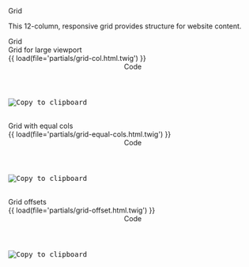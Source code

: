 <div class="styleguide__title-1">Grid</div>
<p class="styleguide__summary">This 12-column, responsive grid provides structure for website content.</p>

<div class="styleguide__title-2 styleguide__text--blue">Grid</div>
<div class="styleguide__title-4">Grid for large viewport</div>
<section class="styleguide__box styleguide__box--preview styleguide__grid-example">
    {{ load(file='partials/grid-col.html.twig') }}
</section>
<div class="styleguide__accordion" data-component="Application/Components/StyleguideAccordion">
    <header class="styleguide__accordion__header">
        Code
    </header>
    <div class="styleguide__accordion__content">
        <pre class="styleguide__code" data-component="Application/Components/Code"><div class="styleguide__button styleguide__button--copy tooltip" data-clipboard-target="#<?=$cur;?>"><img src="assets/default/images/svg/clippy.svg" alt="Copy to clipboard"></div><code id="<?=$cur;?>"><?=printPartial('components/partials/grid/col');?></code></pre>
    </div>
</div>
<br>

<div class="styleguide__title-4">Grid with equal cols</div>
<section class="styleguide__box styleguide__box--preview styleguide__grid-example">
    <?=partial('grid/equal-cols');?>
    {{ load(file='partials/grid-equal-cols.html.twig') }}
</section>
<div class="styleguide__accordion" data-component="Application/Components/StyleguideAccordion">
    <header class="styleguide__accordion__header">
        Code
    </header>
    <div class="styleguide__accordion__content">
        <pre class="styleguide__code" data-component="Application/Components/Code"><div class="styleguide__button styleguide__button--copy tooltip" data-clipboard-target="#<?=$cur;?>"><img src="assets/default/images/svg/clippy.svg" alt="Copy to clipboard"></div><code id="<?=$cur;?>"><?=printPartial('components/partials/grid/equal-cols');?></code></pre>
    </div>
</div>
<br>

<div class="styleguide__title-4">Grid offsets</div>
<section class="styleguide__box styleguide__box--preview styleguide__grid-example">
    <?=partial('grid/offset');?>
    {{ load(file='partials/grid-offset.html.twig') }}
</section>
<div class="styleguide__accordion" data-component="Application/Components/StyleguideAccordion">
    <header class="styleguide__accordion__header">
        Code
    </header>
    <div class="styleguide__accordion__content">
        <pre class="styleguide__code" data-component="Application/Components/Code"><div class="styleguide__button styleguide__button--copy tooltip" data-clipboard-target="#<?=$cur;?>"><img src="assets/default/images/svg/clippy.svg" alt="Copy to clipboard"></div><code id="<?=$cur;?>"><?=printPartial('components/partials/grid/equal-cols');?></code></pre>
    </div>
</div>
<br>